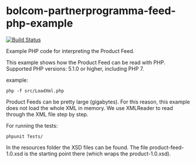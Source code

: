 # bolcom-partnerprogramma-feed-php-example

[![Build Status](https://travis-ci.org/derkmdt/bolcom-partnerprogramma-feed-php-example.svg?branch=master)](https://travis-ci.org/derkmdt/bolcom-partnerprogramma-feed-php-example)

Example PHP code for interpreting the Product Feed.

This example shows how the Product Feed can be read with PHP.
Supported PHP versions: 5.1.0 or higher, including PHP 7.

example: 
```shell
php -f src/LoadXml.php
```

Product Feeds can be pretty large (gigabytes). For this reason, this example does not load the whole XML in memory. We use XMLReader to read through the XML file step by step. 

For running the tests: 
```shell
phpunit Tests/
```

In the resources folder the XSD files can be found. The file product-feed-1.0.xsd is the starting point there (which wraps the product-1.0.xsd).

